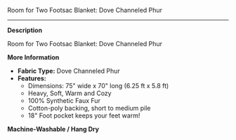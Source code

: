 Room for Two Footsac Blanket: Dove Channeled Phur

---

**Description**

Room for Two Footsac Blanket: Dove Channeled Phur

**More Information**

- **Fabric Type:** Dove Channeled Phur
- **Features:**
  - Dimensions: 75" wide x 70" long (6.25 ft x 5.8 ft)
  - Heavy, Soft, Warm and Cozy
  - 100% Synthetic Faux Fur
  - Cotton-poly backing, short to medium pile
  - 18" Foot pocket keeps your feet warm!

**Machine-Washable / Hang Dry**